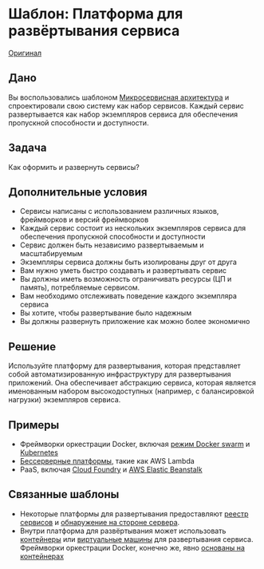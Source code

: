 # Шаблон: Платформа для развёртывания сервиса

[Оригинал](https://microservices.io/patterns/deployment/service-deployment-platform.html)

## Дано

Вы воспользовались шаблоном [Микросервисная архитектура](../Application-architecture-patterns/pattern-microservice-architecture.md) и
спроектировали свою систему как набор сервисов. Каждый сервис развертывается
как набор экземпляров сервиса для обеспечения пропускной способности и
доступности.

## Задача

Как оформить и развернуть сервисы?

## Дополнительные условия

* Сервисы написаны с использованием различных языков, фреймворков и
  версий фреймворков
* Каждый сервис состоит из нескольких экземпляров сервиса для обеспечения
  пропускной способности и доступности
* Сервис должен быть независимо развертываемым и масштабируемым
* Экземпляры сервиса должны быть изолированы друг от друга
* Вам нужно уметь быстро создавать и развертывать сервис
* Вы должны иметь возможность ограничивать ресурсы (ЦП и память),
  потребляемые сервисом.
* Вам необходимо отслеживать поведение каждого экземпляра сервиса
* Вы хотите, чтобы развертывание было надежным
* Вы должны развернуть приложение как можно более экономично

## Решение

Используйте платформу для развертывания, которая представляет собой 
автоматизированную инфраструктуру для развертывания приложений. Она 
обеспечивает абстракцию сервиса, которая является именованным набором 
высокодоступных (например, с балансировкой нагрузки) экземпляров 
сервиса.

## Примеры

* Фреймворки оркестрации Docker, включая [режим Docker swarm](https://docs.docker.com/engine/swarm/) и 
  [Kubernetes](http://kubernetes.io/)
* [Бессерверные платформы](serverless-deployment.md), такие как AWS Lambda
* PaaS, включая [Cloud Foundry](https://www.cloudfoundry.org/) и [AWS Elastic Beanstalk](https://aws.amazon.com/elasticbeanstalk/)

## Связанные шаблоны

* Некоторые платформы для развертывания предоставляют [реестр сервисов](../Service-discovery/service-registry.md) и 
  [обнаружение на стороне сервера](../Service-discovery/server-side-discovery.md).
* Внутри платформа для развёртывания может использовать [контейнеры](service-per-container.md) 
  или [виртуальные машины](service-per-vm.md) для развертывания сервиса. 
  Фреймворки оркестрации Docker, конечно же, явно 
  [основаны на контейнерах](service-per-container.md)